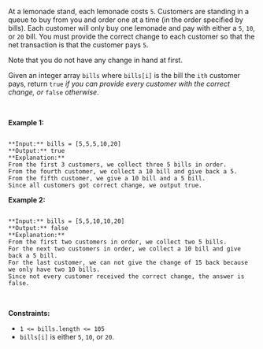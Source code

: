 
At a lemonade stand, each lemonade costs `5`. Customers are standing in a queue to buy from you and order one at a time (in the order specified by bills). Each customer will only buy one lemonade and pay with either a `5`, `10`, or `20` bill. You must provide the correct change to each customer so that the net transaction is that the customer pays `5`.


Note that you do not have any change in hand at first.


Given an integer array `bills` where `bills[i]` is the bill the `ith` customer pays, return `true` *if you can provide every customer with the correct change, or* `false` *otherwise*.


 


**Example 1:**



```

**Input:** bills = [5,5,5,10,20]
**Output:** true
**Explanation:** 
From the first 3 customers, we collect three 5 bills in order.
From the fourth customer, we collect a 10 bill and give back a 5.
From the fifth customer, we give a 10 bill and a 5 bill.
Since all customers got correct change, we output true.

```

**Example 2:**



```

**Input:** bills = [5,5,10,10,20]
**Output:** false
**Explanation:** 
From the first two customers in order, we collect two 5 bills.
For the next two customers in order, we collect a 10 bill and give back a 5 bill.
For the last customer, we can not give the change of 15 back because we only have two 10 bills.
Since not every customer received the correct change, the answer is false.

```

 


**Constraints:**


* `1 <= bills.length <= 105`
* `bills[i]` is either `5`, `10`, or `20`.



